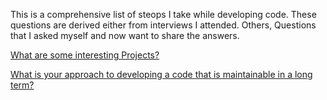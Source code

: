 This is a comprehensive list of steops I take while developing code. These questions are derived either from interviews I attended. Others, Questions that I asked myself and now want to share the answers.

[What are some interesting Projects?](what-are-some-interesting-projects.md)

[What is your approach to developing a code that is maintainable in a long term?](what-is-your-approach-to-developing-a-code-that-is-maintainable-in-a-long-term.md)
